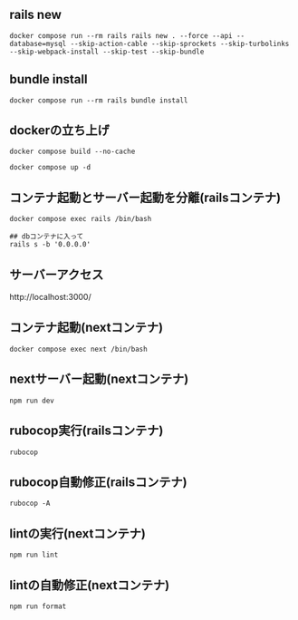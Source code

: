 ## rails new
```
docker compose run --rm rails rails new . --force --api --database=mysql --skip-action-cable --skip-sprockets --skip-turbolinks --skip-webpack-install --skip-test --skip-bundle
```

## bundle install
```
docker compose run --rm rails bundle install
```

## dockerの立ち上げ
```
docker compose build --no-cache

docker compose up -d
```

## コンテナ起動とサーバー起動を分離(railsコンテナ)
```
docker compose exec rails /bin/bash

## dbコンテナに入って
rails s -b '0.0.0.0'
```


## サーバーアクセス
http://localhost:3000/

## コンテナ起動(nextコンテナ)
```
docker compose exec next /bin/bash
```

## nextサーバー起動(nextコンテナ)
```
npm run dev
```


## rubocop実行(railsコンテナ)
```
rubocop
```

## rubocop自動修正(railsコンテナ)
```
rubocop -A
```

## lintの実行(nextコンテナ)
```
npm run lint
```

## lintの自動修正(nextコンテナ)
```
npm run format
```
